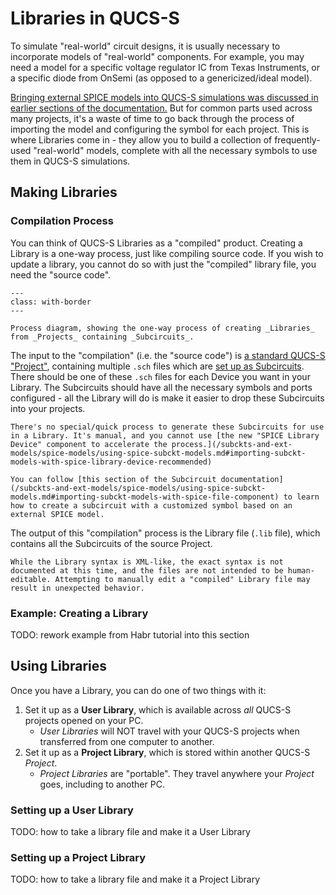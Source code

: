 # Libraries in QUCS-S

To simulate "real-world" circuit designs, it is usually necessary to incorporate models of "real-world" components. For example, you may need a model for a specific voltage regulator IC from Texas Instruments, or a specific diode from OnSemi (as opposed to a genericized/ideal model).

[Bringing external SPICE models into QUCS-S simulations was discussed in earlier sections of the documentation.](/subckts-and-ext-models/spice-models/index) But for common parts used across many projects, it's a waste of time to go back through the process of importing the model and configuring the symbol for each project. This is where Libraries come in - they allow you to build a collection of frequently-used "real-world" models, complete with all the necessary symbols to use them in QUCS-S simulations.

## Making Libraries

### Compilation Process

You can think of QUCS-S Libraries as a "compiled" product. Creating a Library is a one-way process, just like compiling source code. If you wish to update a library, you cannot do so with just the "compiled" library file, you need the "source code".

```{figure} /libraries/images/library-compilation-process.drawio.png
---
class: with-border
---

Process diagram, showing the one-way process of creating _Libraries_ from _Projects_ containing _Subcircuits_.
```

The input to the "compilation" (i.e. the "source code") is [a standard QUCS-S "Project"](/overview/understanding-file-structure.md#projects), containing multiple ``.sch`` files which are [set up as Subcircuits](/subckts-and-ext-models/working-with-subcircuits). There should be one of these ``.sch`` files for each Device you want in your Library. The Subcircuits should have all the necessary symbols and ports configured - all the Library will do is make it easier to drop these Subcircuits into your projects.

```{tip}
There's no special/quick process to generate these Subcircuits for use in a Library. It's manual, and you cannot use [the new "SPICE Library Device" component to accelerate the process.](/subckts-and-ext-models/spice-models/using-spice-subckt-models.md#importing-subckt-models-with-spice-library-device-recommended)

You can follow [this section of the Subcircuit documentation](/subckts-and-ext-models/spice-models/using-spice-subckt-models.md#importing-subckt-models-with-spice-file-component) to learn how to create a subcircuit with a customized symbol based on an external SPICE model.
```

The output of this "compilation" process is the Library file (``.lib`` file), which contains all the Subcircuits of the source Project.

```{warning}
While the Library syntax is XML-like, the exact syntax is not documented at this time, and the files are not intended to be human-editable. Attempting to manually edit a "compiled" Library file may result in unexpected behavior.
```

### Example: Creating a Library

TODO: rework example from Habr tutorial into this section

## Using Libraries

Once you have a Library, you can do one of two things with it:

1. Set it up as a **User Library**, which is available across _all_ QUCS-S projects opened on your PC.
    * _User Libraries_ will NOT travel with your QUCS-S projects when transferred from one computer to another.
2. Set it up as a **Project Library**, which is stored within another QUCS-S _Project_.
    * _Project Libraries_ are "portable". They travel anywhere your _Project_ goes, including to another PC.

### Setting up a User Library

TODO: how to take a library file and make it a User Library

### Setting up a Project Library

TODO: how to take a library file and make it a Project Library